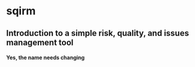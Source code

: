 # sqirm

## Introduction to a simple risk, quality, and issues management tool

#### Yes, the name needs changing

<br>

 
